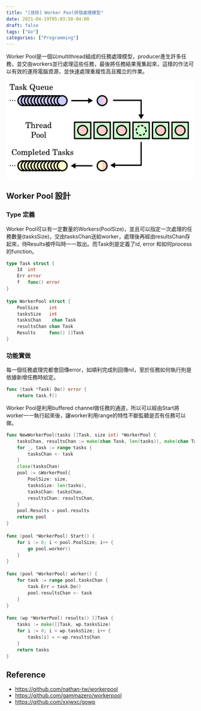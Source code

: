 ```yaml
---
title: "[技術] Worker Pool併發處理模型"
date: 2021-04-19T05:03:58-04:00
draft: false
tags: ["Go"]
categories: ["Programming"]
---
```




Worker Pool是一個以multithread組成的任務處理模型，producer產生許多任務，並交由workers並行處理這些任務，最後將任務結果蒐集起來，這樣的作法可以有效的運用電腦資源，並快速處理重複性高且獨立的作業。
<!--more-->
![worker-pool](/images/worker-pool/worker-pool.png)

## Worker Pool 設計
 
### Type 定義

Worker Pool可以有一定數量的Workers(PoolSize)，並且可以指定一次處理的任務數量(tasksSize)，交由tasksChan送給worker，處理後再經由resultsChan存起來，待Results被呼叫時一一取出。而Task則是定義了id, error 和如何process的function。

```go
type Task struct {
	Id  int
	Err error
	f   func() error
}

type WorkerPool struct {
	PoolSize    int
	tasksSize   int
	tasksChan    chan Task
	resultsChan chan Task
	Results     func() []Task
}
```

### 功能實做

每一個任務處理完都會回傳error，如順利完成則回傳nil，至於任務如何執行則是依據新增任務時給定。

```go
func (task *Task) Do() error {
	return task.f()
```

Worker Pool是利用buffered channel做任務的通道，所以可以經由Start將worker一一執行起來後，讓worker利用range的特性不斷監聽是否有任務可以做。

```go
func NewWorkerPool(tasks []Task, size int) *WorkerPool {
	tasksChan, resultsChan := make(chan Task, len(tasks)), make(chan Task, len(tasks))
	for _, task := range tasks {
		tasksChan <- task
	}
	close(tasksChan)
	pool := &WorkerPool{
		PoolSize: size,
		tasksSize: len(tasks),
		tasksChan: tasksChan,
		resultsChan: resultsChan,
	}
	pool.Results = pool.results
	return pool
}

func (pool *WorkerPool) Start() {  
    for i := 0; i < pool.PoolSize; i++ {  
        go pool.worker()  
    }  
}  

func (pool *WorkerPool) worker() {  
    for task := range pool.tasksChan {  
        task.Err = task.Do()  
        pool.resultsChan <- task  
    }  
}  

func (wp *WorkerPool) results() []Task {
	tasks := make([]Task, wp.tasksSize)
	for i := 0; i < wp.tasksSize; i++ {
		tasks[i] = <-wp.resultsChan
	}
	return tasks
}
```

## Reference

* https://github.com/nathan-tw/workerpool
* https://github.com/gammazero/workerpool
* https://github.com/xxjwxc/gowp
